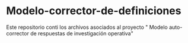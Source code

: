 # Modelo-corrector-de-definiciones
Este repositorio conti los archivos asociados al proyecto " Modelo auto-corrector de respuestas de investigación operativa" 
